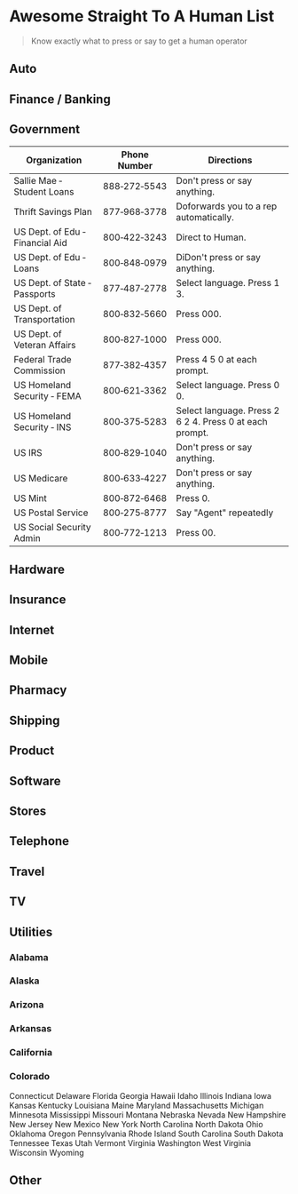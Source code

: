 # Awesome Straight To A Human List

> Know exactly what to press or say to get a human operator

## Auto

## Finance / Banking

## Government
| Organization                    | Phone Number | Directions                                              |
|---------------------------------|--------------|---------------------------------------------------------|
| Sallie Mae ‑ Student Loans      | 888‑272‑5543 | Don't press or say anything.                            |
| Thrift Savings Plan             | 877‑968‑3778 | Doforwards you to a rep  automatically.                 |
| US Dept. of Edu ‑ Financial Aid | 800‑422‑3243 | Direct to Human.                                        |
| US Dept. of Edu ‑ Loans         | 800‑848‑0979 | DiDon't press or say anything.                          |
| US Dept. of State ‑ Passports   | 877‑487‑2778 | Select language. Press 1 3.                             |
| US Dept. of Transportation      | 800‑832‑5660 | Press 000.                                              |
| US Dept. of Veteran Affairs     | 800‑827‑1000 | Press 000.                                              |
| Federal Trade Commission        | 877‑382‑4357 | Press 4 5 0 at each prompt.                             |
| US Homeland Security ‑ FEMA     | 800‑621‑3362 | Select language. Press 0 0.                             |
| US Homeland Security ‑ INS      | 800‑375‑5283 | Select language. Press 2 6 2 4. Press 0 at each prompt. |
| US IRS                          | 800‑829‑1040 | Don't press or say anything.                            |
| US Medicare                     | 800‑633‑4227 | Don't press or say anything.                            |
| US Mint                         | 800‑872‑6468 | Press 0.                                                |
| US Postal Service               | 800‑275‑8777 | Say "Agent" repeatedly                                  |
| US Social Security Admin        | 800‑772‑1213 | Press 00.                                               |

## Hardware

## Insurance

## Internet

## Mobile


## Pharmacy

## Shipping

## Product

## Software

## Stores

## Telephone

## Travel

## TV

## Utilities
### Alabama
### Alaska
### Arizona
### Arkansas
### California
### Colorado
Connecticut
Delaware
Florida
Georgia
Hawaii
Idaho
Illinois
Indiana
Iowa
Kansas
Kentucky
Louisiana
Maine
Maryland
Massachusetts
Michigan
Minnesota
Mississippi
Missouri
Montana
Nebraska
Nevada
New Hampshire
New Jersey
New Mexico
New York
North Carolina
North Dakota
Ohio
Oklahoma
Oregon
Pennsylvania
Rhode Island
South Carolina
South Dakota
Tennessee
Texas
Utah
Vermont
Virginia
Washington
West Virginia
Wisconsin
Wyoming


## Other





